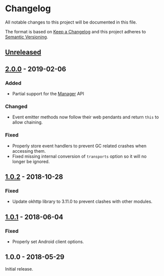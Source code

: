 # Changelog

All notable changes to this project will be documented in this file.

The format is based on [Keep a Changelog](http://keepachangelog.com/en/1.0.0/)
and this project adheres to [Semantic Versioning](http://semver.org/spec/v2.0.0.html).

## [Unreleased]

## [2.0.0] - 2019-02-06

### Added

- Partial support for the [Manager](https://socket.io/docs/client-api/#Manager) API

### Changed

- Event emitter methods now follow their web pendants and return `this` to allow chaining.

### Fixed

- Properly store event handlers to prevent GC related crashes when accessing them.
- Fixed missing internal conversion of `transports` option so it will no longer be ignored.

## [1.0.2] - 2018-10-28

### Fixed

- Update okhttp library to 3.11.0 to prevent clashes with other modules.

## [1.0.1] - 2018-06-04

### Fixed

- Properly set Android client options.

## 1.0.0 - 2018-05-29

Initial release.

[Unreleased]: https://github.com/appcelerator-modules/titanium-socketio/compare/android-2.0.0...HEAD
[2.0.0]: https://github.com/appcelerator-modules/titanium-socketio/compare/android-1.0.2...android-2.0.0
[1.0.2]: https://github.com/appcelerator-modules/titanium-socketio/compare/android-1.0.1...android-1.0.2
[1.0.1]: https://github.com/appcelerator-modules/titanium-socketio/compare/android-1.0.0...android-1.0.1